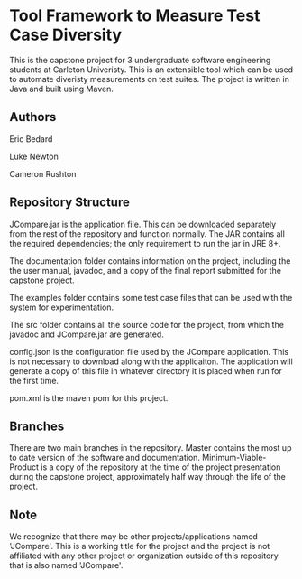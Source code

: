 # Tool Framework to Measure Test Case Diversity

This is the capstone project for 3 undergraduate software engineering students at Carleton Univeristy. This is an extensible tool which can be used to automate diveristy measurements on test suites. The project is written in Java and built using Maven.

## Authors
Eric Bedard

Luke Newton

Cameron Rushton

## Repository Structure
JCompare.jar is the application file. This can be downloaded separately from the rest of the repository and function normally. The JAR contains all the required dependencies; the only requirement to run the jar in JRE 8+.

The documentation folder contains information on the project, including the the user manual, javadoc, and a copy of the final report submitted for the capstone project.

The examples folder contains some test case files that can be used with the system for experimentation.

The src folder contains all the source code for the project, from which the javadoc and JCompare.jar are generated.

config.json is the configuration file used by the JCompare application. This is not necessary to download along with the applicaiton. The application will generate a copy of this file in whatever directory it is placed when run for the first time.

pom.xml is the maven pom for this project.

## Branches
There are two main branches in the repository. Master contains the most up to date version of the software and documentation. Minimum-Viable-Product is a copy of the repository at the time of the project presentation during the capstone project, approximately half way through the life of the project.

## Note
We recognize that there may be other projects/applications named 'JCompare'. This is a working title for the project and the project is not affiliated with any other project or organization outside of this repository that is also named 'JCompare'.
